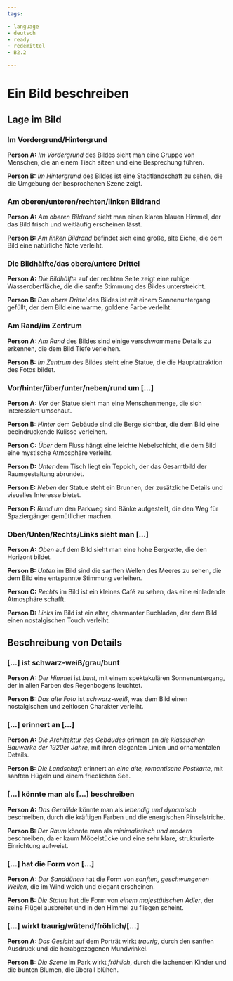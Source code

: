 ```yaml
---
tags:

- language
- deutsch
- ready
- redemittel
- B2.2

---
```


# Ein Bild beschreiben

## Lage im Bild

### Im Vordergrund/Hintergrund

**Person A:** _Im Vordergrund_ des Bildes sieht man eine Gruppe von Menschen, die an einem Tisch sitzen und eine Besprechung führen.

**Person B:** _Im Hintergrund_ des Bildes ist eine Stadtlandschaft zu sehen, die die Umgebung der besprochenen Szene zeigt.

### Am oberen/unteren/rechten/linken Bildrand

**Person A:** _Am oberen Bildrand_ sieht man einen klaren blauen Himmel, der das Bild frisch und weitläufig erscheinen lässt.

**Person B:** _Am linken Bildrand_ befindet sich eine große, alte Eiche, die dem Bild eine natürliche Note verleiht.

### Die Bildhälfte/das obere/untere Drittel

**Person A:** _Die Bildhälfte_ auf der rechten Seite zeigt eine ruhige Wasseroberfläche, die die sanfte Stimmung des Bildes unterstreicht.

**Person B:** _Das obere Drittel_ des Bildes ist mit einem Sonnenuntergang gefüllt, der dem Bild eine warme, goldene Farbe verleiht.

### Am Rand/im Zentrum

**Person A:** _Am Rand_ des Bildes sind einige verschwommene Details zu erkennen, die dem Bild Tiefe verleihen.

**Person B:** _Im Zentrum_ des Bildes steht eine Statue, die die Hauptattraktion des Fotos bildet.

### Vor/hinter/über/unter/neben/rund um [...]

**Person A:** _Vor_ der Statue sieht man eine Menschenmenge, die sich interessiert umschaut.

**Person B:** _Hinter_ dem Gebäude sind die Berge sichtbar, die dem Bild eine beeindruckende Kulisse verleihen.

**Person C:** _Über_ dem Fluss hängt eine leichte Nebelschicht, die dem Bild eine mystische Atmosphäre verleiht.

**Person D:** _Unter_ dem Tisch liegt ein Teppich, der das Gesamtbild der Raumgestaltung abrundet.

**Person E:** _Neben_ der Statue steht ein Brunnen, der zusätzliche Details und visuelles Interesse bietet.

**Person F:** _Rund um_ den Parkweg sind Bänke aufgestellt, die den Weg für Spaziergänger gemütlicher machen.

### Oben/Unten/Rechts/Links sieht man [...]

**Person A:** _Oben_ auf dem Bild sieht man eine hohe Bergkette, die den Horizont bildet.

**Person B:** _Unten_ im Bild sind die sanften Wellen des Meeres zu sehen, die dem Bild eine entspannte Stimmung verleihen.

**Person C:** _Rechts_ im Bild ist ein kleines Café zu sehen, das eine einladende Atmosphäre schafft.

**Person D:** _Links_ im Bild ist ein alter, charmanter Buchladen, der dem Bild einen nostalgischen Touch verleiht.

## Beschreibung von Details

### [...] ist schwarz-weiß/grau/bunt

**Person A:** _Der Himmel_ ist _bunt_, mit einem spektakulären Sonnenuntergang, der in allen Farben des Regenbogens leuchtet.

**Person B:** _Das alte Foto_ ist _schwarz-weiß_, was dem Bild einen nostalgischen und zeitlosen Charakter verleiht.

### [...] erinnert an [...]

**Person A:** _Die Architektur des Gebäudes_ erinnert an _die klassischen Bauwerke der 1920er Jahre_, mit ihren eleganten Linien und ornamentalen Details.

**Person B:** _Die Landschaft_ erinnert an _eine alte, romantische Postkarte_, mit sanften Hügeln und einem friedlichen See.

### [...] könnte man als [...] beschreiben

**Person A:** _Das Gemälde_ könnte man als _lebendig und dynamisch_ beschreiben, durch die kräftigen Farben und die energischen Pinselstriche.

**Person B:** _Der Raum_ könnte man als _minimalistisch und modern_ beschreiben, da er kaum Möbelstücke und eine sehr klare, strukturierte Einrichtung aufweist.

### [...] hat die Form von [...]

**Person A:** _Der Sanddünen_ hat die Form von _sanften, geschwungenen Wellen_, die im Wind weich und elegant erscheinen.

**Person B:** _Die Statue_ hat die Form von _einem majestätischen Adler_, der seine Flügel ausbreitet und in den Himmel zu fliegen scheint.

### [...] wirkt traurig/wütend/fröhlich/[...]

**Person A:** _Das Gesicht_ auf dem Porträt wirkt _traurig_, durch den sanften Ausdruck und die herabgezogenen Mundwinkel.

**Person B:** _Die Szene_ im Park wirkt _fröhlich_, durch die lachenden Kinder und die bunten Blumen, die überall blühen.
